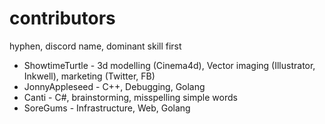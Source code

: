 # contributors

hyphen, discord name, dominant skill first

- ShowtimeTurtle - 3d modelling (Cinema4d), Vector imaging (Illustrator, Inkwell), marketing (Twitter, FB)
- JonnyAppleseed - C++, Debugging, Golang
- Canti - C#, brainstorming, misspelling simple words
- SoreGums - Infrastructure, Web, Golang
